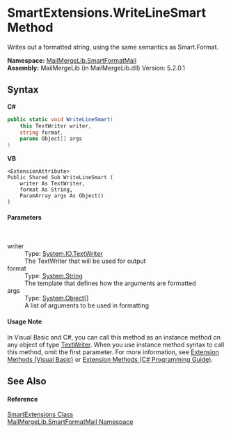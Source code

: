 # SmartExtensions.WriteLineSmart Method 
 

Writes out a formatted string, using the same semantics as Smart.Format.

**Namespace:**&nbsp;<a href="88cfadde-a921-7a6c-1e84-2ad3bb604d31">MailMergeLib.SmartFormatMail</a><br />**Assembly:**&nbsp;MailMergeLib (in MailMergeLib.dll) Version: 5.2.0.1

## Syntax

**C#**<br />
``` C#
public static void WriteLineSmart(
	this TextWriter writer,
	string format,
	params Object[] args
)
```

**VB**<br />
``` VB
<ExtensionAttribute>
Public Shared Sub WriteLineSmart ( 
	writer As TextWriter,
	format As String,
	ParamArray args As Object()
)
```


#### Parameters
&nbsp;<dl><dt>writer</dt><dd>Type: <a href="http://msdn2.microsoft.com/en-us/library/ywxh2328" target="_blank">System.IO.TextWriter</a><br />The TextWriter that will be used for output</dd><dt>format</dt><dd>Type: <a href="http://msdn2.microsoft.com/en-us/library/s1wwdcbf" target="_blank">System.String</a><br />The template that defines how the arguments are formatted</dd><dt>args</dt><dd>Type: <a href="http://msdn2.microsoft.com/en-us/library/e5kfa45b" target="_blank">System.Object</a>[]<br />A list of arguments to be used in formatting</dd></dl>

#### Usage Note
In Visual Basic and C#, you can call this method as an instance method on any object of type <a href="http://msdn2.microsoft.com/en-us/library/ywxh2328" target="_blank">TextWriter</a>. When you use instance method syntax to call this method, omit the first parameter. For more information, see <a href="http://msdn.microsoft.com/en-us/library/bb384936.aspx">Extension Methods (Visual Basic)</a> or <a href="http://msdn.microsoft.com/en-us/library/bb383977.aspx">Extension Methods (C# Programming Guide)</a>.

## See Also


#### Reference
<a href="bf9a3cf6-4aab-0727-12e7-e34725f5bab4">SmartExtensions Class</a><br /><a href="88cfadde-a921-7a6c-1e84-2ad3bb604d31">MailMergeLib.SmartFormatMail Namespace</a><br />